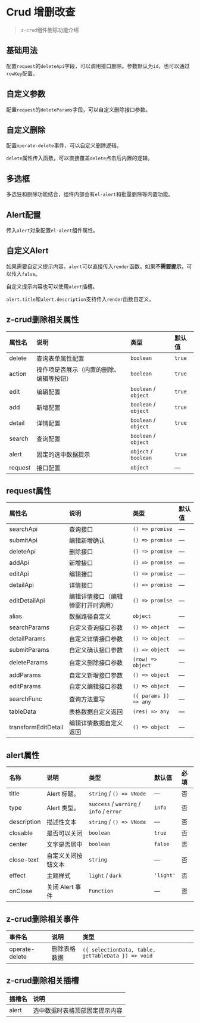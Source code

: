 # Crud 增删改查

> `z-crud`组件删除功能介绍

## 基础用法

配置`request`的`deleteApi`字段，可以调用接口删除。参数默认为`id`，也可以通过`rowKey`配置。

<preview path="../demo/crud-delete/normal.vue" />

## 自定义参数

配置`request`的`deleteParams`字段，可以自定义删除接口参数。

<preview path="../demo/crud-delete/params.vue" />

## 自定义删除

配置`operate-delete`事件，可以自定义删除逻辑。

<preview path="../demo/crud-delete/custom-delete.vue" />

`delete`属性传入函数，可以直接覆盖`delete`点击后内置的逻辑。

<preview path="../demo/crud-delete/custom-delete-logic.vue" />

## 多选框

多选狂和删除功能结合，组件内部会有`el-alert`和批量删除等内置功能。

<preview path="../demo/crud-delete/checkbox.vue" />

## Alert配置

传入`alert`对象配置`el-alert`组件属性。

<preview path="../demo/crud-delete/alert.vue" />

## 自定义Alert

如果需要自定义提示内容，`alert`可以直接传入`render`函数。如果**不需要提示**，可以传入`false`。

<preview path="../demo/crud-delete/custom-alert.vue" />

自定义提示内容也可以使用`alert`插槽。

<preview path="../demo/crud-delete/alert-slot.vue" />

`alert.title`和`alert.description`支持传入`render`函数自定义。

<preview path="../demo/crud-delete/alert-props.vue" />

## z-crud删除相关属性

| 属性名  | 说明                                     | 类型                 | 默认值 |
| :------ | :--------------------------------------- | :------------------- | :----- |
| delete  | 查询表单属性配置                         | `boolean`            | `true` |
| action  | 操作项是否展示（内置的删除、编辑等按钮） | `boolean`            | `true` |
| edit    | 编辑配置                                 | `boolean` / `object` | `true` |
| add     | 新增配置                                 | `boolean` / `object` | `true` |
| detail  | 详情配置                                 | `boolean` / `object` | `true` |
| search  | 查询配置                                 | `boolean` / `object` |
| alert   | 固定的选中数据提示                       | `object` / `boolean` | `true` |
| request | 接口配置                                 | `object`             | —      |

## request属性

| 属性名              | 说明                               | 类型                  | 默认值 |
| :------------------ | :--------------------------------- | :-------------------- | :----- |
| searchApi           | 查询接口                           | `() => promise`       | —      |
| submitApi           | 编辑新增确认                       | `() => promise`       | —      |
| deleteApi           | 删除接口                           | `() => promise`       | —      |
| addApi              | 新增接口                           | `() => promise`       | —      |
| editApi             | 编辑接口                           | `() => promise`       | —      |
| detailApi           | 详情接口                           | `() => promise`       | —      |
| editDetailApi       | 编辑详情接口（编辑弹窗打开时调用） | `() => promise`       | —      |
| alias               | 数据路径自定义                     | `object`              | —      |
| searchParams        | 自定义查询接口参数                 | `() => object`        | —      |
| detailParams        | 自定义详情接口参数                 | `() => object`        | —      |
| submitParams        | 自定义确认接口参数                 | `() => object`        | —      |
| deleteParams        | 自定义删除接口参数                 | `(row) => object`        | —      |
| addParams           | 自定义新增接口参数                 | `() => object`        | —      |
| editParams          | 自定义编辑接口参数                 | `() => object`        | —      |
| searchFunc          | 查询方法重写                       | `({ params }) => any` | —      |
| tableData           | 表格数据自定义返回                 | `(res) => any`        | —      |
| transformEditDetail | 编辑详情数据自定义返回             | `() => object`        | —      |

## alert属性

| 名称        | 说明               | 类型                                     | 默认值    | 必填 |
| :---------- | :----------------- | :--------------------------------------- | :-------- | :--- |
| title       | Alert 标题。       | `string` / `() => VNode`                 | —         | 否   |
| type        | Alert 类型。       | `success` / `warning` / `info` / `error` | `info`    | 否   |
| description | 描述性文本         | `string` / `() => VNode`                 | —         | 否   |
| closable    | 是否可以关闭       | `boolean`                                | `true`    | 否   |
| center      | 文字是否居中       | `boolean`                                | `false`   | 否   |
| close-text  | 自定义关闭按钮文本 | `string`                                 | —         | 否   |
| effect      | 主题样式           | `light` / `dark`                         | `'light'` | 否   |
| onClose     | 关闭 Alert 事件    | `Function`                               | —         | 否   |

## z-crud删除相关事件

| 事件名         | 说明         | 类型       |
| :------------- | :----------- | :--------- |
| operate-delete | 删除表格数据 | `({ selectionData, table, getTableData }) => void` |

## z-crud删除相关插槽

| 插槽名 | 说明                           |
| :----- | :----------------------------- |
| alert  | 选中数据时表格顶部固定提示内容 |
